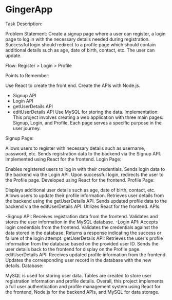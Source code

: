 # GingerApp
Task Description:

Problem Statement:
Create a signup page where a user can register, a login page to log in with the necessary details needed during registration. Successful login should redirect to a profile page which should contain additional details such as age, date of birth, contact, etc. The user can update.

Flow:
Register > Login > Profile

Points to Remember:

Use React to create the front end.
Create the APIs with Node.js.
- Signup API
- Login API
- getUserDetails API
- editUserDetails API
Use MySQL for storing the data.
Implementation:
This project involves creating a web application with three main pages: Signup, Login, and Profile. Each page serves a specific purpose in the user journey.

Signup Page:

Allows users to register with necessary details such as username, password, etc.
Sends registration data to the backend via the Signup API.
Implemented using React for the frontend.
Login Page:

Enables registered users to log in with their credentials.
Sends login data to the backend via the Login API.
Upon successful login, redirects the user to the Profile page.
Developed using React for the frontend.
Profile Page:

Displays additional user details such as age, date of birth, contact, etc.
Allows users to update their profile information.
Retrieves user details from the backend using the getUserDetails API.
Sends updated profile data to the backend via the editUserDetails API.
Utilizes React for the frontend.
APIs:

-Signup API:
Receives registration data from the frontend.
Validates and stores the user information in the MySQL database.
-Login API:
Accepts login credentials from the frontend.
Validates the credentials against the data stored in the database.
Returns a response indicating the success or failure of the login attempt.
getUserDetails API:
Retrieves the user's profile information from the database based on the provided user ID.
Sends the user details back to the frontend for display on the Profile page.
editUserDetails API:
Receives updated profile information from the frontend.
Updates the corresponding user record in the database with the new details.
Database:

MySQL is used for storing user data.
Tables are created to store user registration information and profile details.
Overall, this project implements a full user authentication and profile management system using React for the frontend, Node.js for the backend APIs, and MySQL for data storage.
